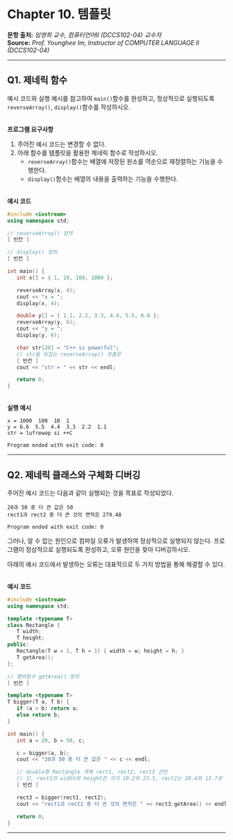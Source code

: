 # Chapter 10. 템플릿

**문항 출처:** *임영희 교수, 컴퓨터언어Ⅱ (DCCS102-04) 교수자* <br>
**Source:** *Prof. Younghee&nbsp;Im, Instructor of COMPUTER LANGUAGE Ⅱ (DCCS102-04)*

---

## Q1. 제네릭 함수

예시 코드와 실행 예시를 참고하여 `main()`함수를 완성하고, 정상적으로 실행되도록 `reverseArray()`, `display()`함수를 작성하시오.


<br>**프로그램 요구사항**

1. 주어진 예시 코드는 변경할 수 없다.
2. 아래 함수를 템플릿을 활용한 제네릭 함수로 작성하시오.
   - `reverseArray()`함수는 배열에 저장된 원소를 역순으로 재정렬하는 기능을 수행한다.
   - `display()`함수는 배열의 내용을 출력하는 기능을 수행한다.


<br>**예시 코드**

```cpp
#include <iostream>
using namespace std;

// reverseArray() 정의
[ 빈칸 ]

// display() 정의
[ 빈칸 ]

int main() {
   int x[] = { 1, 10, 100, 1000 };

   reverseArray(x, 4);
   cout << "x = ";
   display(x, 4);

   double y[] = { 1.1, 2.2, 3.3, 4.4, 5.5, 6.6 };
   reverseArray(y, 6);
   cout << "y = ";
   display(y, 6);

   char str[20] = "C++ is powerful";
   // str을 뒤집는 reverseArray() 호출문
   [ 빈칸 ]
   cout << "str = " << str << endl;

   return 0;
}
```


<br>**실행 예시**

```text
x = 1000  100  10  1
y = 6.6  5.5  4.4  3.3  2.2  1.1
str = lufrewop si ++C

Program ended with exit code: 0
```



---

## Q2. 제네릭 클래스와 구체화 디버깅

주어진 예시 코드는 다음과 같이 실행되는 것을 목표로 작성되었다.

```text
20과 50 중 더 큰 값은 50
rect1과 rect2 중 더 큰 것의 면적은 279.48

Program ended with exit code: 0
```

그러나, 알 수 없는 원인으로 컴파일 오류가 발생하여 정상적으로 실행되지 않는다. 프로그램이 정상적으로 실행되도록 완성하고, 오류 원인을 찾아 디버깅하시오.

아래의 예시 코드에서 발생하는 오류는 대표적으로 두 가지 방법을 통해 해결할 수 있다.


<br>**예시 코드**

```cpp
#include <iostream>
using namespace std;

template <typename T>
class Rectangle {
   T width;
   T height;
public:
   Rectangle(T w = 1, T h = 1) { width = w; height = h; }
   T getArea();
};

// 멤버함수 getArea() 정의
[ 빈칸 ]

template <typename T>
T bigger(T a, T b) {
   if (a > b) return a;
   else return b;
}

int main() {
   int a = 20, b = 50, c;

   c = bigger(a, b);
   cout << "20과 50 중 더 큰 값은 " << c << endl;

   // double형 Rectangle 객체 rect1, rect2, rect3 선언
   // 단, rect1의 width와 height은 각각 10.2와 23.5, rect2는 20.4와 13.7로 초기화
   [ 빈칸 ]

   rect3 = bigger(rect1, rect2);
   cout << "rect1과 rect2 중 더 큰 것의 면적은 " << rect3.getArea() << endl;

   return 0;
}
```



---
